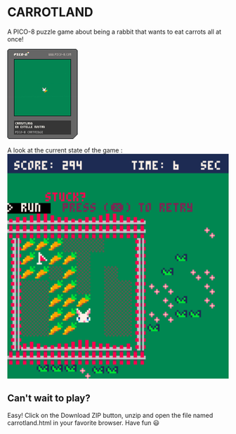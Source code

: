 # CARROTLAND
A PICO-8 puzzle game about being a rabbit that wants to eat carrots all at once!

![alt text][logo]

[logo]: https://github.com/estellerostan/CARROTLAND/blob/master/carrotland.p8.png "Carrotland cartridge"

A look at the current state of the game :  
<img src="https://github.com/estellerostan/CARROTLAND/blob/master/CARROTLAND_3.gif" width="512" height="512" />

## Can't wait to play?

Easy! Click on the Download ZIP button, unzip and open the file named carrotland.html in your favorite browser. Have fun 😃 
      
